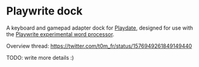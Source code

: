 # Playwrite dock

A keyboard and gamepad adapter dock for [Playdate](https://play.date), designed for use with the [Playwrite experimental word processor](https://github.com/t0mg/playwrite).

Overview thread: https://twitter.com/t0m_fr/status/1576949261849149440

TODO: write more details :) 